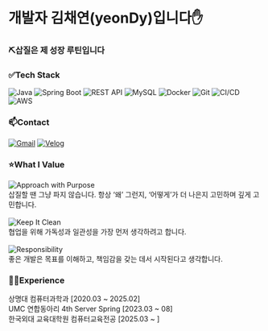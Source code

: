 #  개발자 김채연(yeonDy)입니다✋
### ⛏️삽질은 제 성장 루틴입니다

### ✅Tech Stack

![Java](https://img.shields.io/badge/Java-007396?style=flat-square&logo=openjdk&logoColor=white)
![Spring Boot](https://img.shields.io/badge/Spring_Boot-6DB33F?style=flat-square&logo=springboot&logoColor=white)
![REST API](https://img.shields.io/badge/REST_API-005571?style=flat-square)
![MySQL](https://img.shields.io/badge/MySQL-4479A1?style=flat-square&logo=mysql&logoColor=white)
![Docker](https://img.shields.io/badge/Docker-2496ED?style=flat-square&logo=docker&logoColor=white)
![Git](https://img.shields.io/badge/Git-F05032?style=flat-square&logo=git&logoColor=white)
![CI/CD](https://img.shields.io/badge/CI/CD-AEC3B0?style=flat-square&logo=githubactions&logoColor=black)
![AWS](https://img.shields.io/badge/AWS-232F3E?style=flat-square&logo=amazonaws&logoColor=white)


### 📫Contact
[![Gmail](https://img.shields.io/badge/Gmail-pink5465y@gmail.com-D14836?style=flat-square&logo=gmail&logoColor=white)](mailto:pink5465y@gmail.com)
[![Velog](https://img.shields.io/badge/Velog-yeon22.log-20c997?style=flat-square&logo=velog&logoColor=white)](https://velog.io/@yeon22/posts)
<br>
### ⭐What I Value
![Approach with Purpose](https://img.shields.io/badge/Approach_with_Purpose-555555) <br>
삽질할 땐 그냥 파지 않습니다. 항상 ‘왜’ 그런지, ‘어떻게’가 더 나은지 고민하며 깊게 고민합니다.
<br>
<br>
![Keep It Clean](https://img.shields.io/badge/Clean_Code_is_Kindness-555555) <br>
협업을 위해 가독성과 일관성을 가장 먼저 생각하려고 합니다.
<br>
<br>
![Responsibility](https://img.shields.io/badge/Responsibility_Makes_Service-555555) <br>
좋은 개발은 목표를 이해하고, 책임감을 갖는 데서 시작된다고 생각합니다.
<br>
### 👩‍💻Experience
상명대 컴퓨터과학과 [2020.03 ~ 2025.02] <br>
UMC 연합동아리 4th Server Spring [2023.03 ~ 08] <br>
한국외대 교육대학원 컴퓨터교육전공 [2025.03 ~ ]
